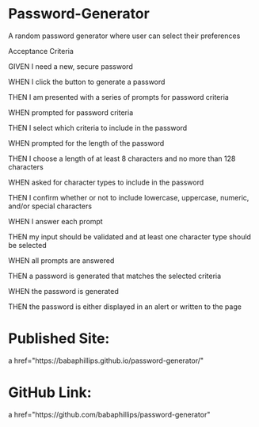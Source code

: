 # Password-Generator

<p>A random password generator where user can select their preferences</p>

<p>Acceptance Criteria</p>

<p>GIVEN I need a new, secure password</p>
<p>WHEN I click the button to generate a password</p>
<p>THEN I am presented with a series of prompts for password criteria</p>
<p>WHEN prompted for password criteria</p>
<p>THEN I select which criteria to include in the password</p>
<p>WHEN prompted for the length of the password</p>
<p>THEN I choose a length of at least 8 characters and no more than 128 characters</p>
<p>WHEN asked for character types to include in the password</p>
<p>THEN I confirm whether or not to include lowercase, uppercase, numeric, and/or special characters</p>
<p>WHEN I answer each prompt</p>
<p>THEN my input should be validated and at least one character type should be selected</p>
<p>WHEN all prompts are answered</p>
<p>THEN a password is generated that matches the selected criteria</p>
<p>WHEN the password is generated</p>
<p>THEN the password is either displayed in an alert or written to the page</p>



<h1>Published Site:</h1>

<p>a href="https://babaphillips.github.io/password-generator/"</p>

<h1>GitHub Link:</h1>

<p>a href="https://github.com/babaphillips/password-generator"</p>